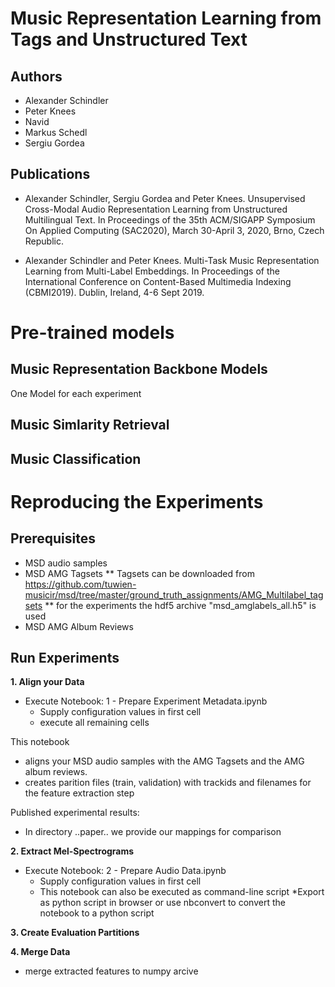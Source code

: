 # Music Representation Learning from Tags and Unstructured Text

## Authors

* Alexander Schindler
* Peter Knees
* Navid
* Markus Schedl
* Sergiu Gordea

## Publications

* Alexander Schindler, Sergiu Gordea and Peter Knees. Unsupervised Cross-Modal Audio Representation Learning from Unstructured Multilingual Text. In Proceedings of the 35th ACM/SIGAPP Symposium On Applied Computing (SAC2020), March 30-April 3, 2020, Brno, Czech Republic.

* Alexander Schindler and Peter Knees. Multi-Task Music Representation Learning from Multi-Label Embeddings. In Proceedings of the International Conference on Content-Based Multimedia Indexing (CBMI2019). Dublin, Ireland, 4-6 Sept 2019.


# Pre-trained models

## Music Representation Backbone Models

One Model for each experiment

## Music Simlarity Retrieval

## Music Classification




# Reproducing the Experiments

## Prerequisites

* MSD audio samples
* MSD AMG Tagsets
** Tagsets can be downloaded from https://github.com/tuwien-musicir/msd/tree/master/ground_truth_assignments/AMG_Multilabel_tagsets
** for the experiments the hdf5 archive "msd_amglabels_all.h5" is used
* MSD AMG Album Reviews

## Run Experiments

**1. Align your Data**

* Execute Notebook: 1 - Prepare Experiment Metadata.ipynb
    * Supply configuration values in first cell
    * execute all remaining cells

This notebook 
* aligns your MSD audio samples with the AMG Tagsets and the AMG album reviews.
* creates parition files (train, validation) with trackids and filenames for the feature extraction step

Published experimental results:
* In directory ..paper.. we provide our mappings for comparison

**2. Extract Mel-Spectrograms**

* Execute Notebook: 2 - Prepare Audio Data.ipynb
    * Supply configuration values in first cell
    * This notebook can also be executed as command-line script
        *Export as python script in browser or use nbconvert to convert the notebook to a python script

**3. Create Evaluation Partitions**

**4. Merge Data**

* merge extracted features to numpy arcive


